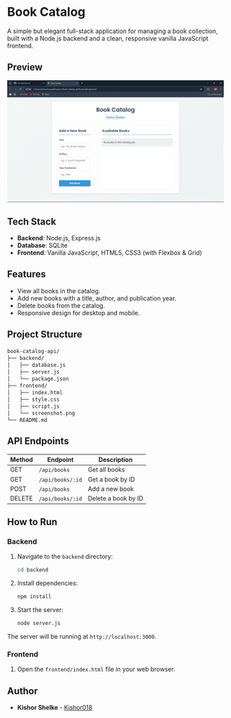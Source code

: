 # Book Catalog

A simple but elegant full-stack application for managing a book collection, built with a Node.js backend and a clean, responsive vanilla JavaScript frontend.

## Preview

![Book Catalog UI](frontend/screenshot.png)

## Tech Stack

- **Backend**: Node.js, Express.js
- **Database**: SQLite
- **Frontend**: Vanilla JavaScript, HTML5, CSS3 (with Flexbox & Grid)

## Features

- View all books in the catalog.
- Add new books with a title, author, and publication year.
- Delete books from the catalog.
- Responsive design for desktop and mobile.

## Project Structure

```
book-catalog-api/
├── backend/
│   ├── database.js
│   ├── server.js
│   └── package.json
├── frontend/
│   ├── index.html
│   ├── style.css
│   ├── script.js
│   └── screenshot.png
└── README.md
```

## API Endpoints

| Method | Endpoint          | Description              |
|--------|-------------------|--------------------------|
| GET    | `/api/books`      | Get all books            |
| GET    | `/api/books/:id`  | Get a book by ID         |
| POST   | `/api/books`      | Add a new book           |
| DELETE | `/api/books/:id`  | Delete a book by ID      |

## How to Run

### Backend

1.  Navigate to the `backend` directory:
    ```sh
    cd backend
    ```
2.  Install dependencies:
    ```sh
    npm install
    ```
3.  Start the server:
    ```sh
    node server.js
    ```

The server will be running at `http://localhost:3000`.

### Frontend

1.  Open the `frontend/index.html` file in your web browser.

## Author

- **Kishor Shelke** - [Kishor018](https://github.com/Kishor018)

